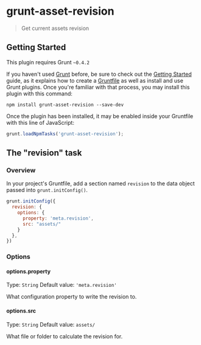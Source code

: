 # grunt-asset-revision

> Get current assets revision

## Getting Started
This plugin requires Grunt `~0.4.2`

If you haven't used [Grunt](http://gruntjs.com/) before, be sure to check out the [Getting Started](http://gruntjs.com/getting-started) guide, as it explains how to create a [Gruntfile](http://gruntjs.com/sample-gruntfile) as well as install and use Grunt plugins. Once you're familiar with that process, you may install this plugin with this command:

```shell
npm install grunt-asset-revision --save-dev
```

Once the plugin has been installed, it may be enabled inside your Gruntfile with this line of JavaScript:

```js
grunt.loadNpmTasks('grunt-asset-revision');
```

## The "revision" task

### Overview
In your project's Gruntfile, add a section named `revision` to the data object passed into `grunt.initConfig()`.

```js
grunt.initConfig({
  revision: {
    options: {
      property: 'meta.revision',
      src: "assets/"
    }
  },
})
```

### Options

#### options.property
Type: `String`
Default value: `'meta.revision'`

What configuration property to write the revision to.

#### options.src
Type: `String`
Default value: `assets/`

What file or folder to calculate the revision for.

